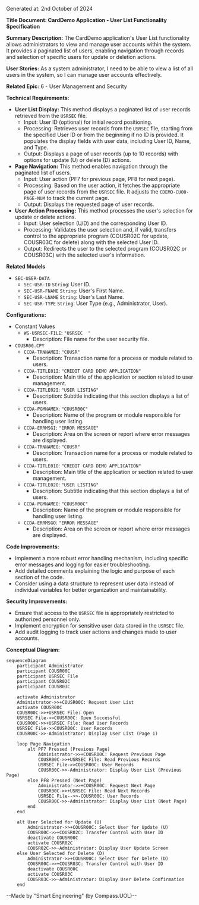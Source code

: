 Generated at: 2nd October of 2024

**Title Document: CardDemo Application - User List Functionality Specification**

**Summary Description:**
The CardDemo application's User List functionality allows administrators to view and manage user accounts within the system. It provides a paginated list of users, enabling navigation through records and selection of specific users for update or deletion actions.

**User Stories:**
As a system administrator, I need to be able to view a list of all users in the system, so I can manage user accounts effectively.

**Related Epic:**
6 - User Management and Security

**Technical Requirements:**
- **User List Display:** This method displays a paginated list of user records retrieved from the `USRSEC` file.
  - Input: User ID (optional) for initial record positioning.
  - Processing: Retrieves user records from the `USRSEC` file, starting from the specified User ID or from the beginning if no ID is provided. It populates the display fields with user data, including User ID, Name, and Type.
  - Output: Displays a page of user records (up to 10 records) with options for update (U) or delete (D) actions.
- **Page Navigation:** This method enables navigation through the paginated list of users.
  - Input: User action (PF7 for previous page, PF8 for next page).
  - Processing: Based on the user action, it fetches the appropriate page of user records from the `USRSEC` file. It adjusts the `CDEMO-CU00-PAGE-NUM` to track the current page.
  - Output: Displays the requested page of user records.
- **User Action Processing:** This method processes the user's selection for update or delete actions.
  - Input: User selection (U/D) and the corresponding User ID.
  - Processing: Validates the user selection and, if valid, transfers control to the appropriate program (COUSR02C for update, COUSR03C for delete) along with the selected User ID.
  - Output: Redirects the user to the selected program (COUSR02C or COUSR03C) with the selected user's information.

**Related Models**
- `SEC-USER-DATA`
  - `SEC-USR-ID` `String`: User ID.
  - `SEC-USR-FNAME` `String`: User's First Name.
  - `SEC-USR-LNAME` `String`: User's Last Name.
  - `SEC-USR-TYPE` `String`: User Type (e.g., Administrator, User).

**Configurations:**
- Constant Values
  - `WS-USRSEC-FILE`: `"USRSEC  "`
	- Description: File name for the user security file.
- `COUSR00.CPY`
  - `CCDA-TRNNAMEI`: `"COUSR"`
	- Description: Transaction name for a process or module related to users.
  - `CCDA-TITLE01I`: `"CREDIT CARD DEMO APPLICATION"`
	- Description: Main title of the application or section related to user management.
  - `CCDA-TITLE02I`: `"USER LISTING"`
	- Description:  Subtitle indicating that this section displays a list of users.
  - `CCDA-PGMNAMEX`: `"COUSR00C"`
	- Description:  Name of the program or module responsible for handling user listing.
  - `CCDA-ERRMSGI`: `"ERROR MESSAGE"`
	- Description: Area on the screen or report where error messages are displayed.
  - `CCDA-TRNNAMEO`: `"COUSR"`
	- Description:  Transaction name for a process or module related to users.
  - `CCDA-TITLE01O`: `"CREDIT CARD DEMO APPLICATION"`
	- Description:  Main title of the application or section related to user management.
  - `CCDA-TITLE02O`: `"USER LISTING"`
	- Description: Subtitle indicating that this section displays a list of users.
  - `CCDA-PGMNAMEO`: `"COUSR00C"`
	- Description: Name of the program or module responsible for handling user listing.
  - `CCDA-ERRMSGO`: `"ERROR MESSAGE"`
	- Description: Area on the screen or report where error messages are displayed.

**Code Improvements:**
- Implement a more robust error handling mechanism, including specific error messages and logging for easier troubleshooting.
- Add detailed comments explaining the logic and purpose of each section of the code.
- Consider using a data structure to represent user data instead of individual variables for better organization and maintainability.

**Security Improvements:**
- Ensure that access to the `USRSEC` file is appropriately restricted to authorized personnel only.
- Implement encryption for sensitive user data stored in the `USRSEC` file.
- Add audit logging to track user actions and changes made to user accounts.

**Conceptual Diagram:**
```mermaid
sequenceDiagram
    participant Administrator
    participant COUSR00C
    participant USRSEC File
    participant COUSR02C
    participant COUSR03C

    activate Administrator
    Administrator->>+COUSR00C: Request User List
    activate COUSR00C
    COUSR00C->>+USRSEC File: Open
    USRSEC File->>COUSR00C: Open Successful
    COUSR00C->>+USRSEC File: Read User Records
    USRSEC File->>COUSR00C: User Records
    COUSR00C->>-Administrator: Display User List (Page 1)

    loop Page Navigation
        alt PF7 Pressed (Previous Page)
            Administrator->>+COUSR00C: Request Previous Page
            COUSR00C->>+USRSEC File: Read Previous Records
            USRSEC File->>COUSR00C: User Records
            COUSR00C->>-Administrator: Display User List (Previous Page)
        else PF8 Pressed (Next Page)
            Administrator->>+COUSR00C: Request Next Page
            COUSR00C->>+USRSEC File: Read Next Records
            USRSEC File-->>-COUSR00C: User Records
            COUSR00C->>-Administrator: Display User List (Next Page)
        end
    end

    alt User Selected for Update (U)
        Administrator->>+COUSR00C: Select User for Update (U)
        COUSR00C->>+COUSR02C: Transfer Control with User ID
        deactivate COUSR00C
        activate COUSR02C
        COUSR02C->>-Administrator: Display User Update Screen
    else User Selected for Delete (D)
        Administrator->>+COUSR00C: Select User for Delete (D)
        COUSR00C->>+COUSR03C: Transfer Control with User ID
        deactivate COUSR00C
        activate COUSR03C
        COUSR03C->>-Administrator: Display User Delete Confirmation
    end
```

--Made by "Smart Engineering" (by Compass.UOL)--